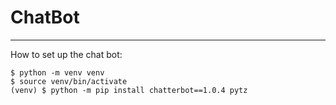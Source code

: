 # ChatBot
---
How to set up the chat bot:

```
$ python -m venv venv
$ source venv/bin/activate
(venv) $ python -m pip install chatterbot==1.0.4 pytz
```
